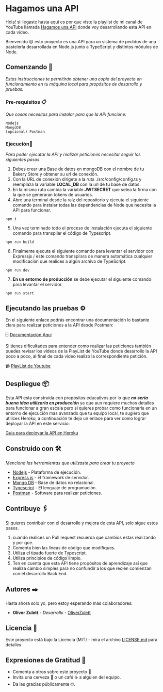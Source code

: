 # Hagamos una API

Hola! si llegaste hasta aquí es por que viste la playlist de mi canal de YouTube llamada [Hagamos una API](https://www.youtube.com/playlist?list=PLFa-_vpcTxV8NZjlVdvBWsTXMC7xs0nnc) donde voy desarrollando esta API en cada video.

Bienvenido :smile: esto proyecto es una API para un sistema de pedidos de una pastelería desarrollada en Node.js junto a TypeScript y distintos módulos de Node.

## Comenzando 🚀

_Estas instrucciones te permitirán obtener una copia del proyecto en funcionamiento en tu máquina local para propósitos de desarrollo y pruebas._


### Pre-requisitos 📋

_Que cosas necesitas para instalar para que la API funcione:_

```
Nodejs
MongoDB
(opcional) Postman
```

### Ejecución🔧

_Para poder ejecutar la API y realizar peticiones necesitar seguir los siguientes pasos_

1. Debes crear una Base de datos en mongoDB con el nombre de tu Bakery Store y obtener su url de conexión.
2. Con la URL de conexión dirígete a  la ruta ./src/config/config.ts y reemplaza la variable __LOCAL_DB__ con la url de tu base de datos.
3. En la misma ruta cambia la variable __JWTSECRET__ que setea la firma con la que se generaran tokens de usuarios.
4. Abre una terminal desde la raíz del repositorio y ejecuta el siguiente comando para instalar todas las dependencias de Node que necesita la API para funcionar.

```
npm i
```

5. Una vez terminado todo el proceso de instalación ejecuta el siguiente comando para transpilar el código de Typescript.

```
npm run build
```

6. Finalmente ejecuta el siguiente comando para levantar el servidor con Expressjs / este comando transpilara de manera automática cualquier modificación que realices a algún archivo de TypeScript.

```
npm run dev
```

7. __En un entorno de producción__ se debe ejecutar el siguiente comando para levantar el servidor.

```
npm run start
```

## Ejecutando las pruebas ⚙️

En el siguiente enlace podrás encontrar una documentación lo bastante clara para realizar peticiones a la API desde Postman:

:file_cabinet:  [Documentacion Aqui](https://documenter.getpostman.com/view/9698405/Szt5gBHx?version=latest)

Si tienes dificultades para entender como realizar las peticiones también puedes revisar los videos de la PlayList de YouTube donde desarrollo la API poco a poco, al final de cada video realizo la correspondiente petición.

:video_camera:  [PlayList de Youtube](https://www.youtube.com/playlist?list=PLFa-_vpcTxV8NZjlVdvBWsTXMC7xs0nnc)



## Despliegue 📦

Esta API esta construida con propósitos educativos por lo que ___no seria buena idea utilizarla en producción___ ya que aun requiere muchos detalles para funcionar a gran escala pero si quieres probar como funcionaria en un entorno de ejecución mas avanzado que tu equipo local, te sugiero que utilices Heroku, a continuación te dejo un enlace para ver como lograr deployar la API en este servicio:

[Guia para deployar la API en Heroku](https://devcenter.heroku.com/articles/getting-started-with-nodejs)

## Construido con 🛠️

_Menciona las herramientas que utilizaste para crear tu proyecto_

* [Nodejs](https://nodejs.org/es/) - Plataforma de ejecución.
* [Express js](https://expressjs.com/es/) - El framework de servidor.
* [Mongo DB](https://www.mongodb.com/es) - Base de datos no relacional.
* [Typescript](https://www.typescriptlang.org/) - El lenguaje de programación.
* [Postman](https://www.postman.com/) - Software para realizar peticiones.

## Contribuye 🖇️

Si quieres contribuir con el desarrollo y mejora de esta API, solo sigue estos pasos.

1. cuando realices un Pull request recuerda que cambios estas realizando y por que.
2. Comenta bien las líneas de código que modifiques.
3. Utiliza el tipado fuerte de Typescript.
4. Utiliza principios de código limpio.
5. Ten en cuenta que esta API tiene propósitos de aprendizaje así que realiza cambio simples para no confundir a los que recién comienzan con el desarrollo Back End.

## Autores ✒️

Hasta ahora solo yo, pero estoy esperando mas colaboradores:

* **Oliver Zulett** - *Desarrollo* - [OliverZulett](https://github.com/OliverZulett)

## Licencia 📄

Este proyecto está bajo la Licencia (MIT) - mira el archivo [LICENSE.md](LICENSE.md) para detalles

## Expresiones de Gratitud 🎁

* Comenta a otros sobre este proyecto 📢
* Invita una cerveza 🍺 o un café ☕ a alguien del equipo. 
* Da las gracias públicamente 🤓.
